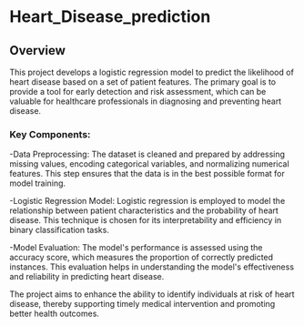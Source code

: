 # Heart_Disease_prediction
## Overview
This project develops a logistic regression model to predict the likelihood of heart disease based on a set of patient features. The primary goal is to provide a tool for early detection and risk assessment, which can be valuable for healthcare professionals in diagnosing and preventing heart disease.
### Key Components:
-Data Preprocessing: The dataset is cleaned and prepared by addressing missing values, encoding categorical variables, and normalizing numerical features. This step ensures that the data is in the best possible format for model training.

-Logistic Regression Model: Logistic regression is employed to model the relationship between patient characteristics and the probability of heart disease. This technique is chosen for its interpretability and efficiency in binary classification tasks.

-Model Evaluation: The model's performance is assessed using the accuracy score, which measures the proportion of correctly predicted instances. This evaluation helps in understanding the model's effectiveness and reliability in predicting heart disease.

The project aims to enhance the ability to identify individuals at risk of heart disease, thereby supporting timely medical intervention and promoting better health outcomes.

